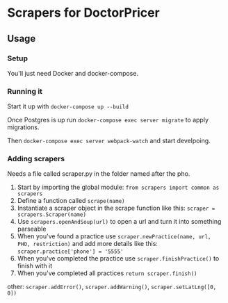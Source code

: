 # Scrapers for DoctorPricer

## Usage

### Setup

You'll just need Docker and docker-compose.

### Running it

Start it up with `docker-compose up --build`

Once Postgres is up run `docker-compose exec server migrate` to apply migrations.

Then `docker-compose exec server webpack-watch` and start develpoing.

### Adding scrapers
Needs a file called scraper.py in the folder named after the pho.

1. Start by importing the global module: `from scrapers import common as scrapers`
1. Define a function called `scrape(name)`
1. Instantiate a scraper object in the scrape function like this: `scraper = scrapers.Scraper(name)`
1. Use `scrapers.openAndSoup(url)` to open a url and turn it into something parseable
1. When you've found a practice use `scraper.newPractice(name, url, PHO, restriction)` and add more details like this: `scraper.practice['phone'] = '5555'`
1. When you've completed the practice use `scraper.finishPractice()` to finish with it
1. When you've completed all practices `return scraper.finish()` 

other: `scraper.addError()`, `scraper.addWarning()`, `scraper.setLatLng([0, 0])`